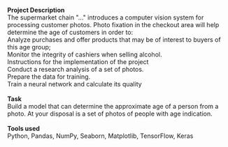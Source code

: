 **Project Description**\
The supermarket chain "..." introduces a computer vision system for processing customer photos. Photo fixation in the checkout area will help determine the age of customers in order to:\
Analyze purchases and offer products that may be of interest to buyers of this age group;\
Monitor the integrity of cashiers when selling alcohol.\
Instructions for the implementation of the project\
Conduct a research analysis of a set of photos.\
Prepare the data for training.\
Train a neural network and calculate its quality\
\
**Task**\
Build a model that can determine the approximate age of a person from a photo. At your disposal is a set of photos of people with age indication.\
\
**Tools used**\
Python, Pandas, NumPy, Seaborn, Matplotlib, TensorFlow, Keras
